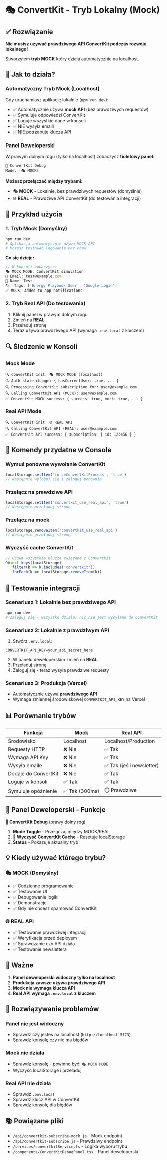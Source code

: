 # 🎭 ConvertKit - Tryb Lokalny (Mock)

## ✅ Rozwiązanie

**Nie musisz używać prawdziwego API ConvertKit podczas rozwoju lokalnego!**

Stworzyłem **tryb MOCK** który działa automatycznie na localhost.

## 🚀 Jak to działa?

### Automatyczny Tryb Mock (Localhost)

Gdy uruchamiasz aplikację lokalnie (`npm run dev`):
- ✅ Automatycznie używa **mock API** (bez prawdziwych requestów)
- ✅ Symuluje odpowiedzi ConvertKit
- ✅ Loguje wszystkie dane w konsoli
- ✅ NIE wysyła emaili
- ✅ NIE potrzebuje klucza API

### Panel Deweloperski

W prawym dolnym rogu (tylko na localhost) zobaczysz **fioletowy panel**:

```
🔧 ConvertKit Debug
Mode: [🎭 MOCK]
```

**Możesz przełączać między trybami:**
- 🎭 **MOCK** - Lokalnie, bez prawdziwych requestów (domyślnie)
- 🌐 **REAL** - Prawdziwe API ConvertKit (do testowania integracji)

## 📝 Przykład użycia

### 1. Tryb Mock (Domyślny)
```bash
npm run dev
# Aplikacja automatycznie używa MOCK API
# Możesz testować logowanie bez obaw
```

**Co się dzieje:**
```javascript
// W konsoli zobaczysz:
🎭 MOCK MODE: ConvertKit simulation
📧 Email: test@example.com
👤 Name: Test
🏷️  Tags: ['Energy Playbook User', 'Google Login']
✅ MOCK: Added to app notifications
```

### 2. Tryb Real API (Do testowania)
1. Kliknij panel w prawym dolnym rogu
2. Zmień na **REAL**
3. Przeładuj stronę
4. Teraz używa prawdziwego API (wymaga `.env.local` z kluczem)

## 🔍 Śledzenie w Konsoli

### Mock Mode
```
🔍 ConvertKit init: 🎭 MOCK MODE (localhost)
🔍 Auth state change: { hasCurrentUser: true, ... }
🔍 Processing ConvertKit subscription for: user@example.com
🔍 Calling ConvertKit API (MOCK): user@example.com
✅ ConvertKit MOCK success: { success: true, mock: true, ... }
```

### Real API Mode
```
🔍 ConvertKit init: 🌐 REAL API
🔍 Calling ConvertKit API (REAL): user@example.com
✅ ConvertKit API success: { subscription: { id: 123456 } }
```

## 🎯 Komendy przydatne w Console

### Wymuś ponowne wywołanie ConvertKit
```javascript
localStorage.setItem('forceConvertKitProcess', 'true')
// Następnie wyloguj się i zaloguj ponownie
```

### Przełącz na prawdziwe API
```javascript
localStorage.setItem('convertkit_use_real_api', 'true')
// Następnie przeładuj stronę
```

### Przełącz na mock
```javascript
localStorage.removeItem('convertkit_use_real_api')
// Następnie przeładuj stronę
```

### Wyczyść cache ConvertKit
```javascript
// Usuwa wszystkie klucze związane z ConvertKit
Object.keys(localStorage)
  .filter(k => k.includes('convertkit'))
  .forEach(k => localStorage.removeItem(k))
```

## 🧪 Testowanie integracji

### Scenariusz 1: Lokalnie bez prawdziwego API
```bash
npm run dev
# Zaloguj się - wszystko działa, nic nie jest wysyłane do ConvertKit
```

### Scenariusz 2: Lokalnie z prawdziwym API
1. Stwórz `.env.local`:
```env
CONVERTKIT_API_KEY=your_api_secret_here
```

2. W panelu deweloperskim zmień na **REAL**
3. Przeładuj stronę
4. Zaloguj się - teraz wysyła prawdziwe requesty

### Scenariusz 3: Produkcja (Vercel)
- Automatycznie używa **prawdziwego API**
- Wymaga zmiennej środowiskowej `CONVERTKIT_API_KEY` na Vercel

## 📊 Porównanie trybów

| Funkcja | Mock | Real API |
|---------|------|----------|
| Środowisko | Localhost | Localhost/Production |
| Requesty HTTP | ❌ Nie | ✅ Tak |
| Wymaga API Key | ❌ Nie | ✅ Tak |
| Wysyła emaile | ❌ Nie | ✅ Tak (jeśli newsletter) |
| Dodaje do ConvertKit | ❌ Nie | ✅ Tak |
| Loguje w konsoli | ✅ Tak | ✅ Tak |
| Symuluje opóźnienie | ✅ Tak (300ms) | ⏱️ Prawdziwe |

## 🎨 Panel Deweloperski - Funkcje

**🔧 ConvertKit Debug** (prawy dolny róg)

1. **Mode Toggle** - Przełączaj między MOCK/REAL
2. **🧹 Wyczyść ConvertKit Cache** - Resetuje localStorage
3. **Status** - Pokazuje aktualny tryb

## 💡 Kiedy używać którego trybu?

### 🎭 MOCK (Domyślny)
- ✅ Codzienne programowanie
- ✅ Testowanie UI
- ✅ Debugowanie logiki
- ✅ Demonstracje
- ✅ Gdy nie chcesz spamować ConvertKit

### 🌐 REAL API
- ✅ Testowanie prawdziwej integracji
- ✅ Weryfikacja przed deployem
- ✅ Sprawdzanie czy API działa
- ✅ Testowanie newslettera

## 🚨 Ważne

1. **Panel deweloperski widoczny tylko na localhost**
2. **Produkcja zawsze używa prawdziwego API**
3. **Mock nie wymaga klucza API**
4. **Real API wymaga `.env.local` z kluczem**

## 🔧 Rozwiązywanie problemów

### Panel nie jest widoczny
- Sprawdź czy jesteś na localhost (`http://localhost:5173`)
- Sprawdź konsolę czy nie ma błędów

### Mock nie działa
- Sprawdź konsolę - powinno być: `🎭 MOCK MODE`
- Wyczyść localStorage i przeładuj

### Real API nie działa
- Sprawdź `.env.local`
- Sprawdź klucz API w ConvertKit
- Sprawdź konsolę dla błędów

## 📚 Powiązane pliki

- `/api/convertkit-subscribe-mock.js` - Mock endpoint
- `/api/convertkit-subscribe.js` - Prawdziwy endpoint
- `/services/convertkitService.ts` - Logika wyboru trybu
- `/components/ConvertKitDebugPanel.tsx` - Panel deweloperski
